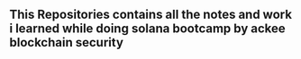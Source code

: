 ## This Repositories contains all the notes and work i learned while doing solana bootcamp by ackee blockchain security